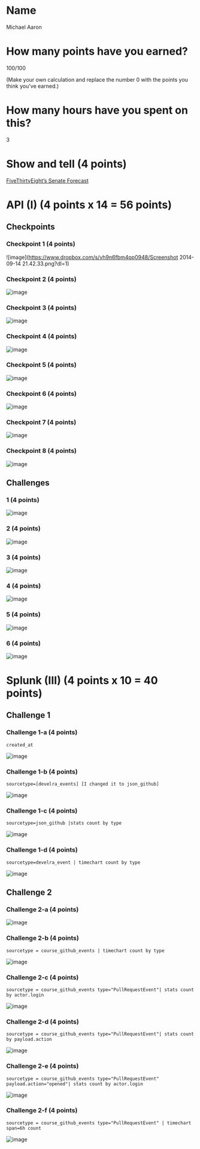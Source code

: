 # Name

Michael Aaron

# How many points have you earned?

100/100

(Make your own calculation and replace the number 0 with the points you think you've earned.)

# How many hours have you spent on this?

3

# Show and tell (4 points)

[FiveThirtyEight’s Senate Forecast](http://fivethirtyeight.com/interactives/senate-forecast/)

# API (I) (4 points x 14 = 56 points)

## Checkpoints

### Checkpoint 1 (4 points)

![image](https://www.dropbox.com/s/vh9n6fbm4pp0948/Screenshot 2014-09-14 21.42.33.png?dl=1)

### Checkpoint 2 (4 points)

![image](http://www.dropbox.com/s/6ze9tbjam51248y/Screenshot%202014-09-14%2021.53.13.png?dl=1)

### Checkpoint 3 (4 points)

![image](https://www.dropbox.com/s/gn5rr9t78a66ls4/Screenshot%202014-09-14%2022.11.37.png?dl=1)

### Checkpoint 4 (4 points)

![image](https://www.dropbox.com/s/1mfvjvtetc19wue/Screenshot%202014-09-14%2022.15.08.png?dl=1)

### Checkpoint 5 (4 points)

![image](https://www.dropbox.com/s/weratxxyx9bh53o/Screenshot%202014-09-14%2022.43.16.png?dl=1)

### Checkpoint 6 (4 points)

![image](https://www.dropbox.com/s/a8pcvo19u6nf6u3/Screenshot%202014-09-14%2022.50.21.png?dl=1)

### Checkpoint 7 (4 points)

![image](https://www.dropbox.com/s/sqivej45944k4nk/Screenshot%202014-09-14%2022.59.04.png?dl=1)

### Checkpoint 8 (4 points)

![image](https://www.dropbox.com/s/fnsepjeigmvwpas/Screenshot%202014-09-14%2023.00.21.png?dl=1)

## Challenges

### 1 (4 points)

![image](https://www.dropbox.com/s/81hr2k42mo1ym6c/Screenshot%202014-09-14%2023.02.24.png?dl=1)

### 2 (4 points)

![image](https://www.dropbox.com/s/wrrbg3n278z2i5k/Screenshot%202014-09-14%2023.05.51.png?dl=1)

### 3 (4 points)

![image](https://www.dropbox.com/s/er6hsclfr1p9538/Screenshot%202014-09-14%2023.09.19.png?dl=1)

### 4 (4 points)

![image](https://www.dropbox.com/s/ar7vv01ecw1aj94/Screenshot%202014-09-14%2023.10.33.png?dl=1)

### 5 (4 points)

![image](https://www.dropbox.com/s/8jctw9e7om1cyf1/Screenshot%202014-09-14%2023.13.38.png?dl=1)

### 6 (4 points)

![image](https://www.dropbox.com/s/h78ujhnduk5vwcp/Screenshot%202014-09-14%2023.24.14.png?dl=1)



# Splunk (III) (4 points x 10 = 40 points)

## Challenge 1

### Challenge 1-a (4 points)
```
created_at
```
![image](https://www.dropbox.com/s/inhcifwsivbbyji/Screenshot%202014-09-14%2023.32.03.png?dl=1)

### Challenge 1-b (4 points)
```
sourcetype=[develra_events] [I changed it to json_github]
```
![image](http://www.dropbox.com/s/crn0iz4ceoc39z6/Screenshot%202014-09-14%2023.36.10.png?dl=1)

### Challenge 1-c (4 points)
```
sourcetype=json_github |stats count by type
```
![image](https://www.dropbox.com/s/6633vmignjv8yj0/Screenshot%202014-09-14%2023.38.05.png?dl=1)

### Challenge 1-d (4 points)
```
sourcetype=develra_event | timechart count by type
```
![image](https://www.dropbox.com/s/cyuth782lwqwp7j/Screenshot%202014-09-15%2000.33.52.png?dl=1)

## Challenge 2

### Challenge 2-a (4 points)
![image](https://www.dropbox.com/s/qzre01n8f3tymo5/Screenshot%202014-09-15%2000.42.18.png?dl=1)

### Challenge 2-b (4 points)
```
sourcetype = course_github_events | timechart count by type
```
![image](https://www.dropbox.com/s/6aljvfdncg4puiw/Screenshot%202014-09-15%2000.43.27.png?dl=1)

### Challenge 2-c (4 points)
```
sourcetype = course_github_events type="PullRequestEvent"| stats count by actor.login
```
![image](https://www.dropbox.com/s/1eub4qitmiexzan/Screenshot%202014-09-15%2000.45.56.png?dl=1)

### Challenge 2-d (4 points)
```
sourcetype = course_github_events type="PullRequestEvent"| stats count by payload.action
```
![image](https://www.dropbox.com/s/v0bd3awrh27mie5/Screenshot%202014-09-15%2000.47.14.png?dl=1)

### Challenge 2-e (4 points)
```
sourcetype = course_github_events type="PullRequestEvent" payload.action="opened"| stats count by actor.login
```
![image](https://www.dropbox.com/s/5by48dly8sew8p7/Screenshot%202014-09-15%2000.48.20.png?dl=1)

### Challenge 2-f (4 points)
```
sourcetype = course_github_events type="PullRequestEvent" | timechart span=6h count
```
![image](https://www.dropbox.com/s/wcrrwb4ekd0ttnh/Screenshot%202014-09-15%2000.52.26.png?dl=1)
